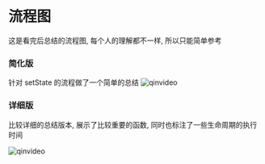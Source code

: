 # 流程图

这是看完后总结的流程图, 每个人的理解都不一样, 所以只能简单参考

### 简化版

针对 setState 的流程做了一个简单的总结
![qinvideo](https://assets.qinmei.org/images/react-code-2.jpg)

### 详细版

比较详细的总结版本, 展示了比较重要的函数, 同时也标注了一些生命周期的执行时间

![qinvideo](https://assets.qinmei.org/images/react-code-3.jpg)
